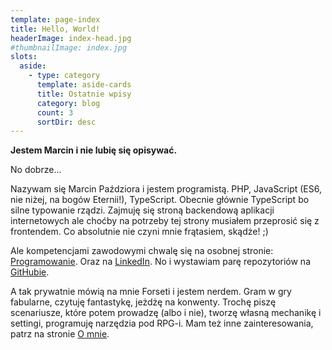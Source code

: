 ```yaml
---
template: page-index
title: Hello, World!
headerImage: index-head.jpg
#thumbnailImage: index.jpg
slots:
  aside:
    - type: category
      template: aside-cards
      title: Ostatnie wpisy
      category: blog
      count: 3
      sortDir: desc
---
```


**Jestem Marcin i nie lubię się opisywać.**


No dobrze...

Nazywam się Marcin Paździora i jestem programistą. PHP, JavaScript (ES6, nie niżej, na bogów Eternii!), TypeScript. Obecnie głównie TypeScript bo silne typowanie rządzi. Zajmuję się stroną backendową aplikacji internetowych ale choćby na potrzeby tej strony musiałem przeprosić się z frontendem. Co absolutnie nie czyni mnie frątasiem, skądże! ;)

Ale kompetencjami zawodowymi chwalę się na osobnej stronie: [Programowanie](/pages/pl/programowanie.html). Oraz na [LinkedIn](). No i wystawiam parę repozytoriów na [GitHubie]().
        
A tak prywatnie mówią na mnie Forseti i jestem nerdem. Gram w gry fabularne, czytuję fantastykę, jeżdżę na konwenty. Trochę piszę scenariusze, które potem prowadzę (albo i nie), tworzę własną mechanikę i settingi, programuję narzędzia pod RPG-i. Mam też inne zainteresowania, patrz na stronie [O mnie](/pages/pl/o-mnie.html).
